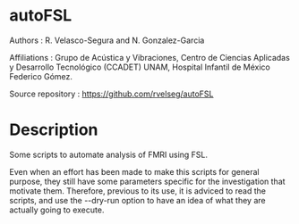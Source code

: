 # autoFSL

Authors : R. Velasco-Segura and N. Gonzalez-Garcia

Affiliations : Grupo de Acústica y Vibraciones, Centro de Ciencias Aplicadas y Desarrollo Tecnológico (CCADET) UNAM, Hospital Infantil de México Federico Gómez.

Source repository : https://github.com/rvelseg/autoFSL

# Description

Some scripts to automate analysis of FMRI using FSL.

Even when an effort has been made to make this scripts for general purpose, they still have some parameters specific for the investigation that motivate them.
Therefore, previous to its use, it is adviced to read the scripts, and use the --dry-run option to have an idea of what they are actually going to execute.
